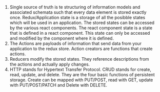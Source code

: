 1. Single source of truth is te structuring of information models and associated schemata such that every data element is stored exactly once. Redux/Application state is a storage of all the posibble states which will be used in an application. The stored states can be accessed by the various react components. The react component state is a state that is defined in a react component. This state can only be accessed and modified by the component where it is defined.
2. The Actions are payloads of information that send data from your application to the redux store.  Action creators are functions that create actions. 
3. Reducers modify the stored states. They reference descriptions from the actions and actually apply changes.
4. HTTP stands for Hypertext Transfer Protocol. CRUD stands for create, read, update, and delete. They are the four basic functions of persistent storage. Create can be mapped with PUT/POST, read with GET, update with PUT/POST/PATCH and Delete with DELETE.